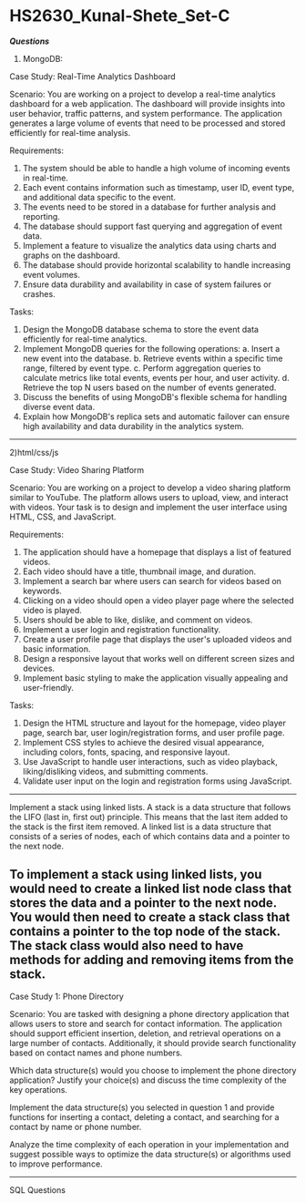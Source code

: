 # HS2630_Kunal-Shete_Set-C




***Questions***

1) MongoDB:


Case Study: Real-Time Analytics Dashboard

Scenario:
You are working on a project to develop a real-time analytics dashboard for a web application. The dashboard will provide insights into user behavior, traffic patterns, and system performance. The application generates a large volume of events that need to be processed and stored efficiently for real-time analysis.

Requirements:
1. The system should be able to handle a high volume of incoming events in real-time.
2. Each event contains information such as timestamp, user ID, event type, and additional data specific to the event.
3. The events need to be stored in a database for further analysis and reporting.
4. The database should support fast querying and aggregation of event data.
5. Implement a feature to visualize the analytics data using charts and graphs on the dashboard.
6. The database should provide horizontal scalability to handle increasing event volumes.
7. Ensure data durability and availability in case of system failures or crashes.

Tasks:
1. Design the MongoDB database schema to store the event data efficiently for real-time analytics.
2. Implement MongoDB queries for the following operations:
   a. Insert a new event into the database.
   b. Retrieve events within a specific time range, filtered by event type.
   c. Perform aggregation queries to calculate metrics like total events, events per hour, and user activity.
   d. Retrieve the top N users based on the number of events generated.
3. Discuss the benefits of using MongoDB's flexible schema for handling diverse event data.
4. Explain how MongoDB's replica sets and automatic failover can ensure high availability and data durability in the analytics system.
------------------------------------------------------------------------------------------------------------------
2)html/css/js

Case Study: Video Sharing Platform

Scenario:
You are working on a project to develop a video sharing platform similar to YouTube. The platform allows users to upload, view, and interact with videos. Your task is to design and implement the user interface using HTML, CSS, and JavaScript.

Requirements:
1. The application should have a homepage that displays a list of featured videos.
2. Each video should have a title, thumbnail image, and duration.
3. Implement a search bar where users can search for videos based on keywords.
4. Clicking on a video should open a video player page where the selected video is played.
5. Users should be able to like, dislike, and comment on videos.
6. Implement a user login and registration functionality.
7. Create a user profile page that displays the user's uploaded videos and basic information.
8. Design a responsive layout that works well on different screen sizes and devices.
9. Implement basic styling to make the application visually appealing and user-friendly.

Tasks:
1. Design the HTML structure and layout for the homepage, video player page, search bar, user login/registration forms, and user profile page.
2. Implement CSS styles to achieve the desired visual appearance, including colors, fonts, spacing, and responsive layout.
3. Use JavaScript to handle user interactions, such as video playback, liking/disliking videos, and submitting comments.
4. Validate user input on the login and registration forms using JavaScript.
-----------------------------------------------------------------------------------------------------------------------------
Implement a stack using linked lists.
A stack is a data structure that follows the LIFO (last in, first out) principle. This means that the last item added to the stack is the first item removed. A linked list is a data structure that consists of a series of nodes, each of which contains data and a pointer to the next node.

To implement a stack using linked lists, you would need to create a linked list node class that stores the data and a pointer to the next node. You would then need to create a stack class that contains a pointer to the top node of the stack. The stack class would also need to have methods for adding and removing items from the stack.
------------------------------------------------------------------------------------------------------------------------
Case Study 1: Phone Directory

Scenario:
You are tasked with designing a phone directory application that allows users to store and search for contact information. The application should support efficient insertion, deletion, and retrieval operations on a large number of contacts. Additionally, it should provide search functionality based on contact names and phone numbers.

Which data structure(s) would you choose to implement the phone directory application? Justify your choice(s) and discuss the time complexity of the key operations.

Implement the data structure(s) you selected in question 1 and provide functions for inserting a contact, deleting a contact, and searching for a contact by name or phone number.

Analyze the time complexity of each operation in your implementation and suggest possible ways to optimize the data structure(s) or algorithms used to improve performance.

---------------------------------------------------------------------------------------------------------------------------------------------------


SQL Questions
